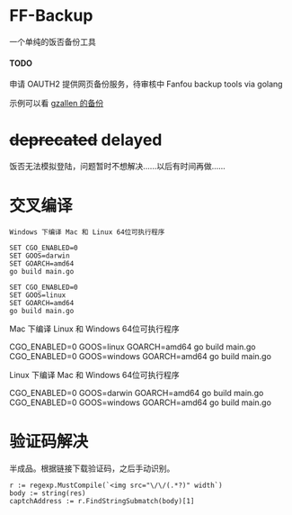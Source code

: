 # FF-Backup
一个单纯的饭否备份工具
#### TODO
申请 OAUTH2 提供网页备份服务，待审核中
Fanfou backup tools via golang

示例可以看 [gzallen 的备份](Allenzhang_fanfou_backup)

# <del>deprecated</del> delayed
饭否无法模拟登陆，问题暂时不想解决......以后有时间再做......

# 交叉编译


```
Windows 下编译 Mac 和 Linux 64位可执行程序

SET CGO_ENABLED=0
SET GOOS=darwin
SET GOARCH=amd64
go build main.go

SET CGO_ENABLED=0
SET GOOS=linux
SET GOARCH=amd64
go build main.go
```


Mac 下编译 Linux 和 Windows 64位可执行程序

CGO_ENABLED=0 GOOS=linux GOARCH=amd64 go build main.go
CGO_ENABLED=0 GOOS=windows GOARCH=amd64 go build main.go

Linux 下编译 Mac 和 Windows 64位可执行程序

CGO_ENABLED=0 GOOS=darwin GOARCH=amd64 go build main.go
CGO_ENABLED=0 GOOS=windows GOARCH=amd64 go build main.go

# 验证码解决

半成品。根据链接下载验证码，之后手动识别。

```
r := regexp.MustCompile(`<img src="\/\/(.*?)" width`)
body := string(res)
captchAddress := r.FindStringSubmatch(body)[1]
```


